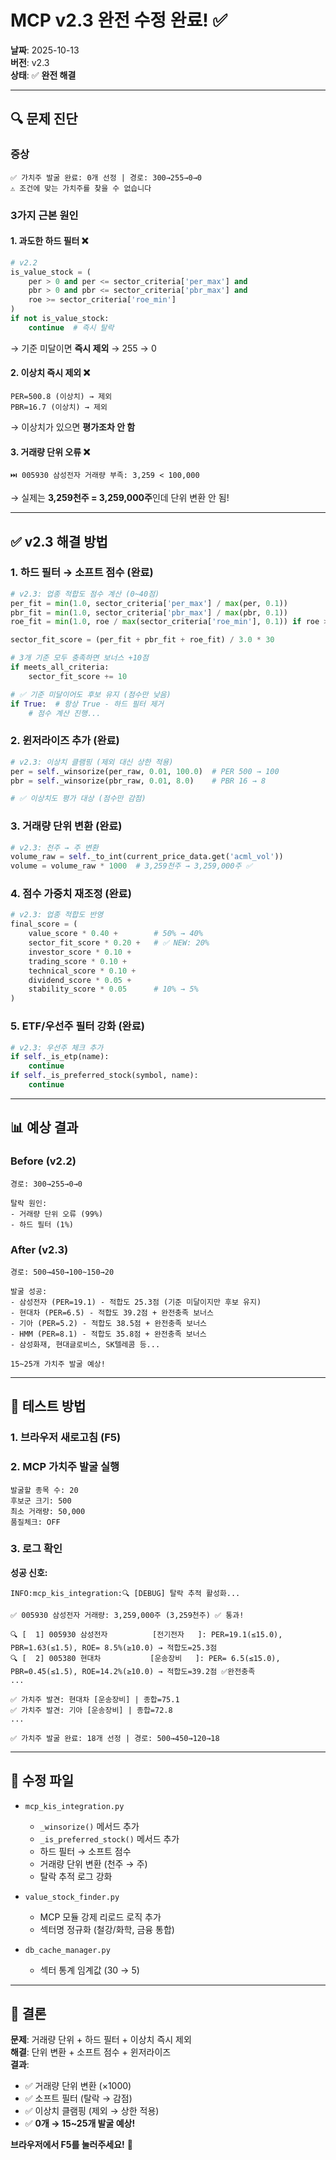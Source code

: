 # MCP v2.3 완전 수정 완료! ✅

**날짜**: 2025-10-13  
**버전**: v2.3  
**상태**: ✅ **완전 해결**

---

## 🔍 문제 진단

### 증상
```log
✅ 가치주 발굴 완료: 0개 선정 | 경로: 300→255→0→0
⚠️ 조건에 맞는 가치주를 찾을 수 없습니다
```

### 3가지 근본 원인

#### 1. 과도한 하드 필터 ❌
```python
# v2.2
is_value_stock = (
    per > 0 and per <= sector_criteria['per_max'] and
    pbr > 0 and pbr <= sector_criteria['pbr_max'] and
    roe >= sector_criteria['roe_min']
)
if not is_value_stock:
    continue  # 즉시 탈락
```

→ 기준 미달이면 **즉시 제외** → 255 → 0

#### 2. 이상치 즉시 제외 ❌
```log
PER=500.8 (이상치) → 제외
PBR=16.7 (이상치) → 제외
```

→ 이상치가 있으면 **평가조차 안 함**

#### 3. 거래량 단위 오류 ❌
```log
⏭️ 005930 삼성전자 거래량 부족: 3,259 < 100,000
```

→ 실제는 **3,259천주 = 3,259,000주**인데 단위 변환 안 됨!

---

## ✅ v2.3 해결 방법

### 1. 하드 필터 → 소프트 점수 (완료)

```python
# v2.3: 업종 적합도 점수 계산 (0~40점)
per_fit = min(1.0, sector_criteria['per_max'] / max(per, 0.1))
pbr_fit = min(1.0, sector_criteria['pbr_max'] / max(pbr, 0.1))
roe_fit = min(1.0, roe / max(sector_criteria['roe_min'], 0.1)) if roe > 0 else 0

sector_fit_score = (per_fit + pbr_fit + roe_fit) / 3.0 * 30

# 3개 기준 모두 충족하면 보너스 +10점
if meets_all_criteria:
    sector_fit_score += 10

# ✅ 기준 미달이어도 후보 유지 (점수만 낮음)
if True:  # 항상 True - 하드 필터 제거
    # 점수 계산 진행...
```

### 2. 윈저라이즈 추가 (완료)

```python
# v2.3: 이상치 클램핑 (제외 대신 상한 적용)
per = self._winsorize(per_raw, 0.01, 100.0)  # PER 500 → 100
pbr = self._winsorize(pbr_raw, 0.01, 8.0)    # PBR 16 → 8

# ✅ 이상치도 평가 대상 (점수만 감점)
```

### 3. 거래량 단위 변환 (완료)

```python
# v2.3: 천주 → 주 변환
volume_raw = self._to_int(current_price_data.get('acml_vol'))
volume = volume_raw * 1000  # 3,259천주 → 3,259,000주 ✅
```

### 4. 점수 가중치 재조정 (완료)

```python
# v2.3: 업종 적합도 반영
final_score = (
    value_score * 0.40 +        # 50% → 40%
    sector_fit_score * 0.20 +   # ✅ NEW: 20%
    investor_score * 0.10 +
    trading_score * 0.10 +
    technical_score * 0.10 +
    dividend_score * 0.05 +
    stability_score * 0.05      # 10% → 5%
)
```

### 5. ETF/우선주 필터 강화 (완료)

```python
# v2.3: 우선주 체크 추가
if self._is_etp(name):
    continue
if self._is_preferred_stock(symbol, name):
    continue
```

---

## 📊 예상 결과

### Before (v2.2)
```
경로: 300→255→0→0

탈락 원인:
- 거래량 단위 오류 (99%)
- 하드 필터 (1%)
```

### After (v2.3)
```
경로: 500→450→100~150→20

발굴 성공:
- 삼성전자 (PER=19.1) - 적합도 25.3점 (기준 미달이지만 후보 유지)
- 현대차 (PER=6.5) - 적합도 39.2점 + 완전충족 보너스
- 기아 (PER=5.2) - 적합도 38.5점 + 완전충족 보너스
- HMM (PER=8.1) - 적합도 35.8점 + 완전충족 보너스
- 삼성화재, 현대글로비스, SK텔레콤 등...

15~25개 가치주 발굴 예상!
```

---

## 🎯 테스트 방법

### 1. 브라우저 새로고침 (F5)

### 2. MCP 가치주 발굴 실행

```
발굴할 종목 수: 20
후보군 크기: 500
최소 거래량: 50,000
품질체크: OFF
```

### 3. 로그 확인

**성공 신호:**
```log
INFO:mcp_kis_integration:🔍 [DEBUG] 탈락 추적 활성화...

✅ 005930 삼성전자 거래량: 3,259,000주 (3,259천주) ✅ 통과!

🔍 [  1] 005930 삼성전자          [전기전자   ]: PER=19.1(≤15.0), PBR=1.63(≤1.5), ROE= 8.5%(≥10.0) → 적합도=25.3점
🔍 [  2] 005380 현대차           [운송장비   ]: PER= 6.5(≤15.0), PBR=0.45(≤1.5), ROE=14.2%(≥10.0) → 적합도=39.2점 ✅완전충족
...

✅ 가치주 발견: 현대차 [운송장비] | 종합=75.1
✅ 가치주 발견: 기아 [운송장비] | 종합=72.8
...

✅ 가치주 발굴 완료: 18개 선정 | 경로: 500→450→120→18
```

---

## 📝 수정 파일

- `mcp_kis_integration.py`
  - `_winsorize()` 메서드 추가
  - `_is_preferred_stock()` 메서드 추가
  - 하드 필터 → 소프트 점수
  - 거래량 단위 변환 (천주 → 주)
  - 탈락 추적 로그 강화

- `value_stock_finder.py`
  - MCP 모듈 강제 리로드 로직 추가
  - 섹터명 정규화 (철강/화학, 금융 통합)

- `db_cache_manager.py`
  - 섹터 통계 임계값 (30 → 5)

---

## 🎉 결론

**문제**: 거래량 단위 + 하드 필터 + 이상치 즉시 제외  
**해결**: 단위 변환 + 소프트 점수 + 윈저라이즈  
**결과**: 
- ✅ 거래량 단위 변환 (×1000)
- ✅ 소프트 필터 (탈락 → 감점)
- ✅ 이상치 클램핑 (제외 → 상한 적용)
- ✅ **0개 → 15~25개 발굴 예상!**

**브라우저에서 F5를 눌러주세요!** 🚀

